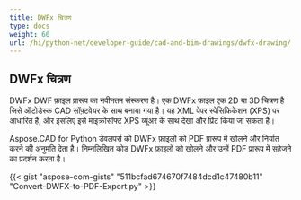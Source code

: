 ```yaml
---
title: DWFx चित्रण
type: docs
weight: 60
url: /hi/python-net/developer-guide/cad-and-bim-drawings/dwfx-drawing/
---
```


## **DWFx चित्रण**
DWFx DWF फ़ाइल प्रारूप का नवीनतम संस्करण है। एक DWFx फ़ाइल एक 2D या 3D चित्रण है जिसे ऑटोडेस्क CAD सॉफ़्टवेयर के साथ बनाया गया है। यह XML पेपर स्पेसिफिकेशन (XPS) पर आधारित है, और इसलिए इसे माइक्रोसॉफ्ट XPS व्यूअर के साथ देखा और प्रिंट किया जा सकता है।

Aspose.CAD for Python डेवलपर्स को DWFx फ़ाइलों को PDF प्रारूप में खोलने और निर्यात करने की अनुमति देता है। निम्नलिखित कोड DWFx फ़ाइलों को खोलने और उन्हें PDF प्रारूप में सहेजने का प्रदर्शन करता है।

{{< gist "aspose-com-gists" "511bcfad674670f7484dcd1c47480b11" "Convert-DWFX-to-PDF-Export.py" >}}
